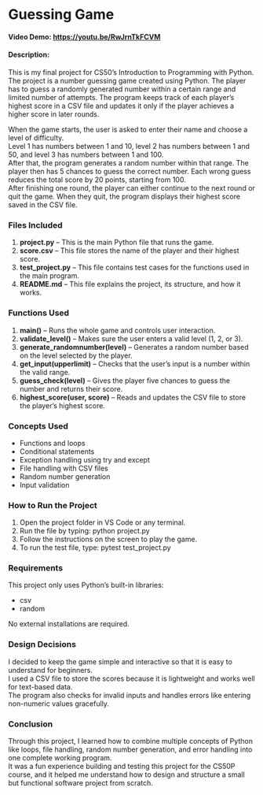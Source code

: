 # Guessing Game
#### Video Demo: https://youtu.be/RwJrnTkFCVM
#### Description:

This is my final project for CS50’s Introduction to Programming with Python.  
The project is a number guessing game created using Python. The player has to guess a randomly generated number within a certain range and limited number of attempts. The program keeps track of each player’s highest score in a CSV file and updates it only if the player achieves a higher score in later rounds.

When the game starts, the user is asked to enter their name and choose a level of difficulty.  
Level 1 has numbers between 1 and 10, level 2 has numbers between 1 and 50, and level 3 has numbers between 1 and 100.  
After that, the program generates a random number within that range. The player then has 5 chances to guess the correct number. Each wrong guess reduces the total score by 20 points, starting from 100.  
After finishing one round, the player can either continue to the next round or quit the game. When they quit, the program displays their highest score saved in the CSV file.


### Files Included

1. **project.py** – This is the main Python file that runs the game.  
2. **score.csv** – This file stores the name of the player and their highest score.  
3. **test_project.py** – This file contains test cases for the functions used in the main program.  
4. **README.md** – This file explains the project, its structure, and how it works.


### Functions Used

1. **main()** – Runs the whole game and controls user interaction.  
2. **validate_level()** – Makes sure the user enters a valid level (1, 2, or 3).  
3. **generate_randomnumber(level)** – Generates a random number based on the level selected by the player.  
4. **get_input(upperlimit)** – Checks that the user’s input is a number within the valid range.  
5. **guess_check(level)** – Gives the player five chances to guess the number and returns their score.  
6. **highest_score(user, score)** – Reads and updates the CSV file to store the player’s highest score.


### Concepts Used

- Functions and loops  
- Conditional statements  
- Exception handling using try and except  
- File handling with CSV files  
- Random number generation  
- Input validation  


### How to Run the Project

1. Open the project folder in VS Code or any terminal.  
2. Run the file by typing:
python project.py
3. Follow the instructions on the screen to play the game.  
4. To run the test file, type:
pytest test_project.py


### Requirements

This project only uses Python’s built-in libraries:
- csv  
- random  

No external installations are required.


### Design Decisions

I decided to keep the game simple and interactive so that it is easy to understand for beginners.  
I used a CSV file to store the scores because it is lightweight and works well for text-based data.  
The program also checks for invalid inputs and handles errors like entering non-numeric values gracefully.


### Conclusion

Through this project, I learned how to combine multiple concepts of Python like loops, file handling, random number generation, and error handling into one complete working program.  
It was a fun experience building and testing this project for the CS50P course, and it helped me understand how to design and structure a small but functional software project from scratch.